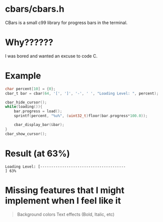 # cbars/cbars.h
CBars is a small c99 library for progress bars in the terminal.

# Why??????
I was bored and wanted an excuse to code C.

# Example
```c
char percent[10] = {0};
cbar_t bar = cbar(64, '[', ']', '-', ' ', "Loading Level: ", percent);

cbar_hide_cursor();
while(loading()){
    bar.progress = load();
    sprintf(percent, "%u%", (uint32_t)floor(bar.progress*100.0));

    cbar_display_bar(&bar);
}
cbar_show_cursor();
```

# Result (at 63%)
```
Loading Level: [---------------------------------------                       ] 63%
```

# Missing features that I might implement when I feel like it
> Background colors
> Text effects (Bold, Italic, etc)